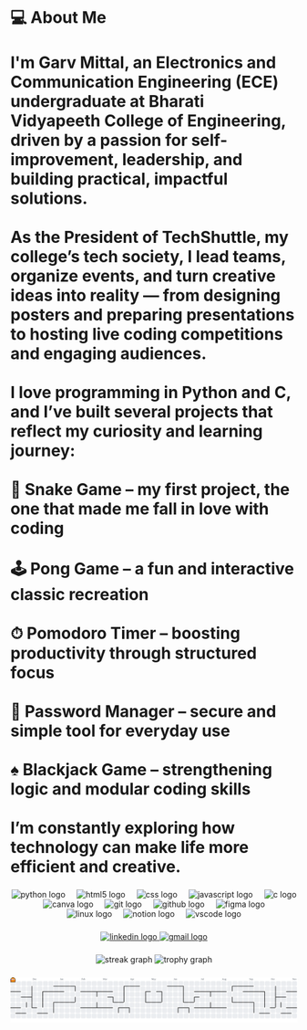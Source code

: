 <h1 align="left">💻 About Me<br><br>I'm Garv Mittal, an Electronics and Communication Engineering (ECE) undergraduate at Bharati Vidyapeeth College of Engineering, driven by a passion for self-improvement, leadership, and building practical, impactful solutions.<br><br>As the President of TechShuttle, my college’s tech society, I lead teams, organize events, and turn creative ideas into reality — from designing posters and preparing presentations to hosting live coding competitions and engaging audiences.<br><br>I love programming in Python and C, and I’ve built several projects that reflect my curiosity and learning journey:<br><br>🐍 Snake Game – my first project, the one that made me fall in love with coding<br><br>🕹 Pong Game – a fun and interactive classic recreation<br><br>⏱ Pomodoro Timer – boosting productivity through structured focus<br><br>🔐 Password Manager – secure and simple tool for everyday use<br><br>♠️ Blackjack Game – strengthening logic and modular coding skills<br><br>I’m constantly exploring how technology can make life more efficient and creative.</h1>

###

<div align="center">
  <img src="https://cdn.jsdelivr.net/gh/devicons/devicon/icons/python/python-original.svg" height="60" alt="python logo"  />
  <img width="12" />
  <img src="https://cdn.jsdelivr.net/gh/devicons/devicon/icons/html5/html5-original.svg" height="60" alt="html5 logo"  />
  <img width="12" />
  <img src="https://cdn.jsdelivr.net/gh/devicons/devicon/icons/css3/css3-original.svg" height="60" alt="css logo"  />
  <img width="12" />
  <img src="https://cdn.jsdelivr.net/gh/devicons/devicon/icons/javascript/javascript-original.svg" height="60" alt="javascript logo"  />
  <img width="12" />
  <img src="https://cdn.jsdelivr.net/gh/devicons/devicon/icons/c/c-original.svg" height="60" alt="c logo"  />
  <img width="12" />
  <img src="https://cdn.jsdelivr.net/gh/devicons/devicon/icons/canva/canva-original.svg" height="60" alt="canva logo"  />
  <img width="12" />
  <img src="https://cdn.jsdelivr.net/gh/devicons/devicon/icons/git/git-original.svg" height="60" alt="git logo"  />
  <img width="12" />
  <img src="https://cdn.jsdelivr.net/gh/devicons/devicon/icons/github/github-original.svg" height="60" alt="github logo"  />
  <img width="12" />
  <img src="https://cdn.jsdelivr.net/gh/devicons/devicon/icons/figma/figma-original.svg" height="60" alt="figma logo"  />
  <img width="12" />
  <img src="https://cdn.jsdelivr.net/gh/devicons/devicon/icons/linux/linux-original.svg" height="60" alt="linux logo"  />
  <img width="12" />
  <img src="https://cdn.jsdelivr.net/gh/devicons/devicon/icons/notion/notion-original.svg" height="60" alt="notion logo"  />
  <img width="12" />
  <img src="https://cdn.jsdelivr.net/gh/devicons/devicon/icons/vscode/vscode-original.svg" height="60" alt="vscode logo"  />
</div>

###

<div align="center">
  <a href="www.linkedin.com/in/gaarvmittal/" target="_blank">
    <img src="https://img.shields.io/static/v1?message=LinkedIn&logo=linkedin&label=&color=0077B5&logoColor=white&labelColor=&style=for-the-badge" height="25" alt="linkedin logo"  />
  </a>
  <a href="garv.mittal31@gmail.com" target="_blank">
    <img src="https://img.shields.io/static/v1?message=Gmail&logo=gmail&label=&color=D14836&logoColor=white&labelColor=&style=for-the-badge" height="25" alt="gmail logo"  />
  </a>
</div>

###

<div align="center">
  <img src="https://streak-stats.demolab.com?user=Garvv-Mittal&locale=en&mode=daily&theme=dracula&hide_border=false&border_radius=5&order=3" height="150" alt="streak graph"  />
  <img src="https://github-profile-trophy.vercel.app?username=Garvv-Mittal&theme=dracula&column=-1&row=1&margin-w=8&margin-h=8&no-bg=false&no-frame=false&order=4" height="150" alt="trophy graph"  />
</div>

###

<picture>
  <source media="(prefers-color-scheme: dark)" srcset="https://raw.githubusercontent.com/Garvv-Mittal/Garvv-Mittal/output/pacman-contribution-graph-dark.svg">
  <source media="(prefers-color-scheme: light)" srcset="https://raw.githubusercontent.com/Garvv-Mittal/Garvv-Mittal/output/pacman-contribution-graph.svg">
  <img alt="pacman contribution graph" src="https://raw.githubusercontent.com/Garvv-Mittal/Garvv-Mittal/output/pacman-contribution-graph.svg">
</picture>

###
